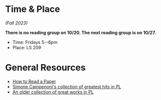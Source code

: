 # Time & Place

_(Fall 2023)_

**There is no reading group on 10/20.  The next reading group is on 10/27.**

- Time: Fridays 5--6pm
- Place: LS 209

# General Resources

- [How to Read a Paper](https://web.stanford.edu/class/ee384m/Handouts/HowtoReadPaper.pdf)
- [Simone Campenoni's collection of greatest hits in PL](https://users.cs.northwestern.edu/~simonec/ReadingClub.html#GreatPapers)
- [An older collection of great works in PL](https://www.cis.upenn.edu/~bcpierce/courses/670Fall04/GreatWorksInPL.shtml)
